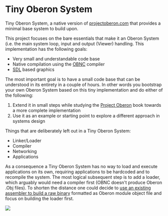 # Tiny Oberon System

Tiny Oberon System, a native version of [projectoberon.com](http://www.projectoberon.com) that provides a minimal base system to build upon.

This project focuses on the bare essentials that make it an Oberon System (i.e. the main system loop, input and output (Viewer) handling.
This implementation has the following goals:

* Very small and understandable code base
* Native compilation using the [OBNC](http://miasap.se/obnc/) compiler
* [SDL](https://www.libsdl.org/) based graphics

The most important goal is to have a small code base that can be understood in its entirety in a couple of hours.
In other words you bootstrap your own Oberon System based on this tiny implementation and do either of the following:

1. Extend it in small steps while studying the [Project Oberon](http://www.projectoberon.com) book towards a more complete implementation
2. Use it as an example or starting point to explore a different approach in systems design

Things that are deliberately left out in a Tiny Oberon System:

* Linker/Loader
* Compiler
* Networking
* Applications

As a consequence a Tiny Oberon System has no way to load and execute applications on its own, requiring applications to be hardcoded and to recompile the system.
The most logical subsequent step is to add a loader, which arguably would need a compiler first (OBNC doesn't produce Oberon .Obj files). To shorten the distance one could decide to [use an existing assembler to build a raw binary](https://www.nasm.us/doc/nasmdoc7.html#section-7.1.3) formatted as Oberon module object file and focus on building the loader first.

![](https://i.imgur.com/CU32coq.png)
